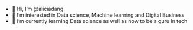 - 👋 Hi, I’m @aliciadang
- 👀 I’m interested in Data science, Machine learning and Digital Business
- 🌱 I’m currently learning Data science as well as how to be a guru in tech

<!---
aliciadang/aliciadang is a ✨ special ✨ repository because its `README.md` (this file) appears on your GitHub profile.
You can click the Preview link to take a look at your changes.
--->
